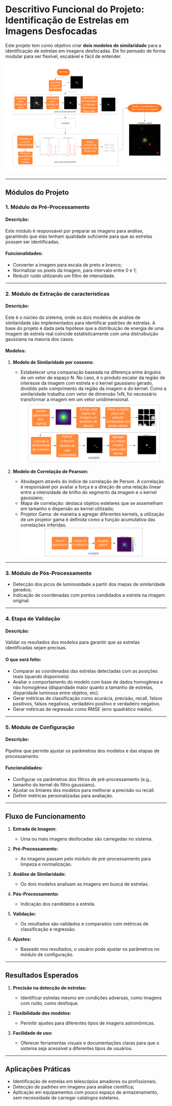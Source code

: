 # Descritivo Funcional do Projeto: Identificação de Estrelas em Imagens Desfocadas

Este projeto tem como objetivo criar **dois modelos de similaridade** para a identificação de estrelas em imagens desfocadas. Ele foi pensado de forma modular para ser flexível, escalável e fácil de entender.

![Diagrama de fluxo do projeto](https://github.com/alinenunessouza/similarity_structures_star_detection/blob/main/docs/Fluxogragrama_metodologia.png)

---

## Módulos do Projeto

### 1. **Módulo de Pré-Processamento**
#### Descrição:
Este módulo é responsável por preparar as imagens para análise, garantindo que elas tenham qualidade suficiente para que as estrelas possam ser identificadas.

#### Funcionalidades:
- Converter a imagem  para escala de preto e branco;
- Normalizar os pixels da imagem, para intervalo entre 0 e 1;
- Reduzir ruído utilizando um filtro de intensidade.

---

### 2. **Módulo de Extração de características**
#### Descrição:
Este é o núcleo do sistema, onde os dois modelos de análise de similaridade são implementados para identificar padrões de estrelas. A base do projeto é dada pela hipótese que a distribuição de energia de uma imagem de estrela real coincide estatisticamente com uma distruibuição gaussiana na maioria dos casos.

#### Modelos:
1. **Modelo de Similaridade por cosseno:**
   - Estabelecer uma comparação baseada na diferença entre ângulos de um vetor de espaço N. No caso, é o produto escalar da região de interesse da imagem com estrela e o kernel gaussiano gerado, dividido pelo comprimento da região da imagem e do kernel. Como a similaridade trabalha com vetor de dimensão 1xN, foi necessário transformar a imagem em um vetor unidimensional.
   ![Fluxograma do modelo de similaridade por cosseno](https://github.com/alinenunessouza/similarity_structures_star_detection/blob/main/docs/TCC2_Fluxograma_SimilaridadeCos.png)

2. **Modelo de Correlação de Pearson:**
   - Abodagem através do índice de correlação de Person. A correlação é responsável por avaliar a força e a direção de uma relação linear entre a intensidade de brilho do segmento da imagem e o kernel gaussiano;
   - Mapa de correlação: destaca objetos estelares que se assemelham em tamanho e dispersão ao kernel utilizado;
   - Projetor Gama: de maneira a agregar diferentes kernels, a utilização de um projetor gama é definida como a função acumulativa das correlações inferidas.
   ![Fluxograma do modelo de correlação](https://github.com/alinenunessouza/similarity_structures_star_detection/blob/main/docs/TCC2_Fluxograma_ProjetorGama.png)
---
### 3. **Módulo de Pós-Processamento**
- Detecção dos picos de luminosidade a partir dos mapas de similaridade gerados;
- Indicação de coordenadas com pontos candidados a estrela na imagem original.
---

### 4. **Etapa de Validação**
#### Descrição:
Validar os resultados dos modelos para garantir que as estrelas identificadas sejam precisas.

#### O que será feito:
- Comparar as coordenadas das estrelas detectadas com as posições reais (quando disponíveis).
- Avaliar o comportamento do modelo com base de dados homogênea e não homogênea (disparidade maior quanto a tamanho de estrelas, disparidade luminosa entre objetos, etc).
- Gerar métricas de classificação como acurácia, precisão, recall, falsos positivos, falsos negativos, verdadeiro positivo e verdadeiro negativo.
- Gerar métricas de regressão como RMSE (erro quadrático médio).

---

### 5. **Módulo de Configuração**
#### Descrição:
Pipeline que permite ajustar os parâmetros dos modelos e das etapas de processamento.

#### Funcionalidades:
- Configurar os parâmetros dos filtros de pré-processamento (e.g., tamanho do kernel do filtro gaussiano).
- Ajustar os limiares dos modelos para melhorar a precisão ou recall.
- Definir métricas personalizadas para avaliação.

---

## Fluxo de Funcionamento

1. **Entrada de Imagem:**
   - Uma ou mais imagens desfocadas são carregadas no sistema.

2. **Pré-Processamento:**
   - As imagens passam pelo módulo de pré-processamento para limpeza e normalização.

3. **Análise de Similaridade:**
   - Os dois modelos analisam as imagens em busca de estrelas.
  
4. **Pós-Processamento:**
   - Indicação dos candidatos a estrela.

5. **Validação:**
   - Os resultados são validados e comparados com métricas de classificação e regressão.

5. **Ajustes:**
   - Baseado nos resultados, o usuário pode ajustar os parâmetros no módulo de configuração.

---

## Resultados Esperados

1. **Precisão na detecção de estrelas:**
   - Identificar estrelas mesmo em condições adversas, como imagens com ruído, como desfoque.

2. **Flexibilidade dos modelos:**
   - Permitir ajustes para diferentes tipos de imagens astronômicas.

3. **Facilidade de uso:**
   - Oferecer ferramentas visuais e documentações claras para que o sistema seja acessível a diferentes tipos de usuários.

---

## Aplicações Práticas

- Identificação de estrelas em telescópios amadores ou profissionais;
- Detecção de padrões em imagens para análise científica;
- Aplicação em equipamentos com pouco espaço de armazenamento, sem necessidade de carregar catalogos estelares.

